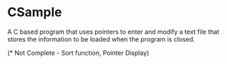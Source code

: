 # CSample

A C based program that uses pointers to enter and modify a text file that stores the information to be loaded when the program is closed. 

(* Not Complete - Sort function, Pointer Display) 